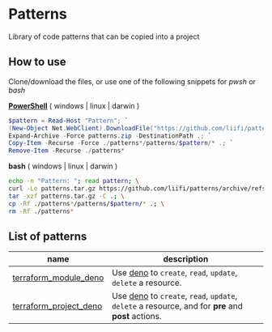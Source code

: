 # Patterns

Library of code patterns that can be copied into a project

## How to use

Clone/download the files, or use one of the following snippets for *pwsh* or *bash*

**[PowerShell](https://github.com/PowerShell/PowerShell#get-powershell)** ( windows | linux | darwin )
 ```powershell
 $pattern = Read-Host "Pattern"; `
 (New-Object Net.WebClient).DownloadFile("https://github.com/liifi/patterns/archive/refs/heads/main.zip", "$(pwd)/patterns.zip"); `
 Expand-Archive -Force patterns.zip -DestinationPath .; `
 Copy-Item -Recurse -Force ./patterns*/patterns/$pattern/* .; `
 Remove-Item -Recurse ./patterns*
 ```
**bash** ( windows | linux | darwin )
 ```bash
 echo -n "Pattern: "; read pattern; \
 curl -Lo patterns.tar.gz https://github.com/liifi/patterns/archive/refs/heads/main.tar.gz; \
 tar -xzf patterns.tar.gz -C .; \
 cp -Rf ./patterns*/patterns/$pattern/* .; \
 rm -Rf ./patterns*
 ```




## List of patterns

| name | description |
|-|-|
| [terraform_module_deno](./patterns/terraform_module_deno) | Use [deno](http://deno.land/) to `create`, `read`, `update`, `delete` a resource. |
| [terraform_project_deno](./patterns/terraform_project_deno) | Use [deno](http://deno.land/) to `create`, `read`, `update`, `delete` a resource, and for **pre** and **post** actions. |